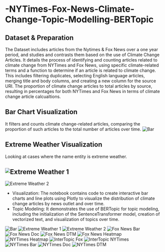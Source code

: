 # -NYTimes-Fox-News-Climate-Change-Topic-Modelling-BERTopic

## Dataset & Preparation
The Dataset includes articles from the Nytimes & Fox News over a one year period, and studies and contrasts them based on the use of Climate Change Articles. It details the process of identifying and counting articles related to climate change from NYTimes and Fox News, using specific climate-related terms and a function to determine if an article is related to climate change. This includes filtering duplicates, selecting English language articles, merging title and body columns, and creating a new column for the source URI.  The proportion of climate change articles to total articles by source, resulting in percentages for both NYTimes and Fox News in terms of climate change article calcualtions.


## Bar Chart Visualization 
It filters and counts climate change-related articles, comparing the proportion of such articles to the total number of articles over time.
![Bar](./images_png/bar.png)

## Extreme Weather Visualization
Looking at cases where the name entity is extreme weather.

![Extreme Weather 1](./images_png/ex1_weather.png)
---
![Extreme Weather 2](./images_png/ex_weather.png)





- Visualization: The notebook contains code to create interactive bar charts and line plots using Plotly to visualize the distribution of climate change articles by news outlet and over time.
- Topic Modeling: It demonstrates the use of BERTopic for topic modeling, including the initialization of the SentenceTransformer model, creation of vectorized text, and visualization of topics over time.



![Bar](./images_png/bar.png)
![Extreme Weather 1](./images_png/ex1_weather.png)
![Extreme Weather 2](./images_png/ex_weather.png)
![Fox News Bar](./images_png/foxnews_bar.png)
![Fox News Doc](./images_png/foxnews_doc.png)
![Fox News DTM](./images_png/foxnews_dtm.png)
![Fox News Heatmap](./images_png/foxnews_heatmap.png)
![NYTimes Heatmap](./images_png/nytimes_heatmap.png)
![InterTopic Fox](./images_png/intertopic_fox.png)
![InterTopic NYTimes](./images_png/intertopic_nytimes.png)
![NYTimes Bar](./images_png/nytimes_bar.png)
![NYTimes Doc](./images_png/nytimes_doc.png)
![NYTimes DTM](./images_png/nytimes_dtm.png)
